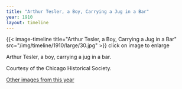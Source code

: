 ```yaml
---
title: "Arthur Tesler, a Boy, Carrying a Jug in a Bar"
year: 1910
layout: timeline
---
```


{{< image-timeline title="Arthur Tesler, a Boy, Carrying a Jug in a Bar" src="/img/timeline/1910/large/30.jpg" >}}
click on image to enlarge

Arthur Tesler, a boy, carrying a jug in a bar. 

Courtesy of the Chicago Historical Society. 

[Other images from this year](/historical/timeline/1910)